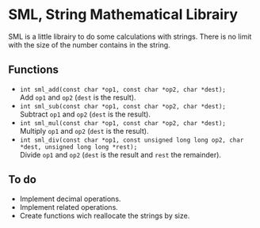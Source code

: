 # SML, String Mathematical Librairy

SML is a little librairy to do some calculations with strings. There is no limit with the size of the number contains in the string.

## Functions

* `int sml_add(const char *op1, const char *op2, char *dest);`  
Add `op1` and `op2` (`dest` is the result).
* `int sml_sub(const char *op1, const char *op2, char *dest);`  
Subtract `op1` and `op2` (`dest` is the result).
* `int sml_mul(const char *op1, const char *op2, char *dest);`  
Multiply `op1` and `op2` (`dest` is the result).
* `int sml_div(const char *op1, const unsigned long long op2, char *dest, unsigned long long *rest);`  
Divide `op1` and `op2` (`dest` is the result and `rest` the remainder).

## To do

* Implement decimal operations.
* Implement related operations.
* Create functions wich reallocate the strings by size.
